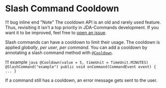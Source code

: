 # Slash Command Cooldown
!!! bug inline end "Note"
    The cooldown API is an old and rarely used feature. Thus, revisiting it isn't a top priority in JDA-Commands development. 
    If you want it to be improved, feel free to [open an issue](https://github.com/Kaktushose/jda-commands/issues/new).

Slash commands can have a cooldown to limit their usage. The cooldown is applied _globally_, _per user_, _per command_. 
You can add a cooldown by annotating a slash command method with [`@Cooldown`](https://kaktushose.github.io/jda-commands/javadocs/latest/jda.commands/com/github/kaktushose/jda/commands/annotations/interactions/Cooldown.html).

!!! example
    ```java
    @Cooldown(value = 5, timeUnit = TimeUnit.MINUTES)
    @SlashCommand("example")
    public void onCommand(CommandEvent event) {
        ...
    }
    ```

If a command still has a cooldown, an error message gets sent to the user.

